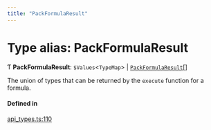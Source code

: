 ```yaml
---
title: "PackFormulaResult"
---
```

# Type alias: PackFormulaResult

Ƭ **PackFormulaResult**: `$Values`<`TypeMap`\> \| [`PackFormulaResult`](PackFormulaResult.md)[]

The union of types that can be returned by the `execute` function for a formula.

#### Defined in

[api_types.ts:110](https://github.com/coda/packs-sdk/blob/main/api_types.ts#L110)
